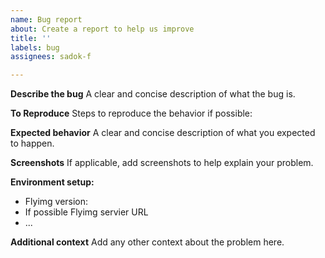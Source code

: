 ```yaml
---
name: Bug report
about: Create a report to help us improve
title: ''
labels: bug
assignees: sadok-f

---
```


**Describe the bug**
A clear and concise description of what the bug is.


**To Reproduce**
Steps to reproduce the behavior if possible:


**Expected behavior**
A clear and concise description of what you expected to happen.


**Screenshots**
If applicable, add screenshots to help explain your problem.


**Environment setup:**
- Flyimg version:
- If possible Flyimg servier URL
- ...


**Additional context**
Add any other context about the problem here.
